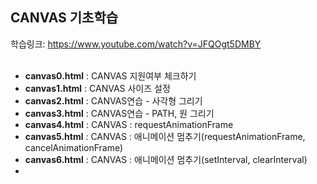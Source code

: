 ## CANVAS 기초학습
학습링크: https://www.youtube.com/watch?v=JFQOgt5DMBY <br><br>

<ul>
  <li> <b>canvas0.html</b> : CANVAS 지원여부 체크하기</li>
  <li> <b>canvas1.html</b> : CANVAS 사이즈 설정 </li>
  <li><b>canvas2.html</b> : CANVAS연습 - 사각형 그리기 </li>
  <li><b>canvas3.html</b> : CANVAS연습 - PATH, 원 그리기 </li>
  <li><b>canvas4.html</b> : CANVAS : requestAnimationFrame </li>
  <li><b>canvas5.html</b> : CANVAS : 애니메이션 멈추기(requestAnimationFrame, cancelAnimationFrame) </li>
  <li><b>canvas6.html</b> : CANVAS : 애니메이션 멈추기(setInterval, clearInterval) </li>
  <li></li>
</ul>

